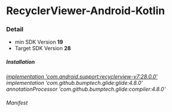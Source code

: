 # RecyclerViewer-Android-Kotlin

<h3>Detail</h3>
<ul>
  <li>min SDK Version <b>19</b></li>
  <li>Target SDK Version <b>28</b></li>
</ul>

<h5>Installation</h5>
<p>
   <i><u>implementation 'com.android.support:recyclerview-v7:28.0.0'</u></i><br>
   <i>implementation 'com.github.bumptech.glide:glide:4.8.0'</i><br>
   <i>annotationProcessor 'com.github.bumptech.glide:compiler:4.8.0'</i><br>
</p>
<h6>Manifest</h6>
<p>
  <code>
    <uses-permission android:name="android.permission.INTERNET"/>
  </code>
</p>

<br><br>
